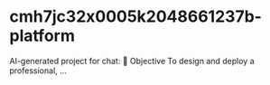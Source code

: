 # cmh7jc32x0005k2048661237b-platform
AI-generated project for chat: 🧭 Objective To design and deploy a professional, ...
